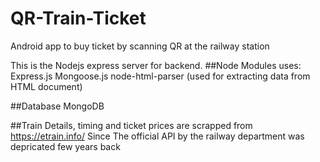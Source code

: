 # QR-Train-Ticket
Android app to buy ticket by scanning QR at the railway station

This is the Nodejs express server for backend.
##Node Modules uses:
  Express.js
  Mongoose.js
  node-html-parser (used for extracting data from HTML document)
  
##Database
  MongoDB
  
##Train Details, timing and ticket prices are scrapped from https://etrain.info/
  Since The official API by the railway department was depricated few years back
